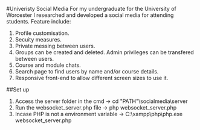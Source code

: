 #Univeristy Social Media
For my undergraduate for the University of Worcester I researched and developed a social media for attending students.
Feature include:
  1. Profile customisation.
  2. Secuity measures.
  3. Private messing between users.
  4. Groups can be created and deleted. Admin privileges can be transfered between users.
  5. Course and module chats.
  6. Search page to find users by name and/or course details.
  7. Responsive front-end to allow different screen sizes to use it. 

##Set up
1. Access the server folder in the cmd -> cd "PATH"\socialmedia\server
2. Run the websocket_server.php file -> php websocket_server.php
3. Incase PHP is not a environment variable -> C:\xampp\php\php.exe websocket_server.php
